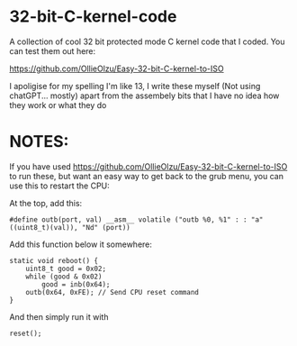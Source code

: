 # 32-bit-C-kernel-code
A collection of cool 32 bit protected mode C kernel code that I coded. You can test them out here:

https://github.com/OllieOlzu/Easy-32-bit-C-kernel-to-ISO

I apoligise for my spelling I'm like 13, I write these myself (Not using chatGPT... mostly) apart from the assembely bits that I have no idea how they work or what they do

# NOTES:

If you have used https://github.com/OllieOlzu/Easy-32-bit-C-kernel-to-ISO to run these, but want an easy way to get back to the grub menu, you can use this to restart the CPU:

At the top, add this:

    #define outb(port, val) __asm__ volatile ("outb %0, %1" : : "a" ((uint8_t)(val)), "Nd" (port))

Add this function below it somewhere:

    static void reboot() {
        uint8_t good = 0x02;
        while (good & 0x02)
            good = inb(0x64);
        outb(0x64, 0xFE); // Send CPU reset command
    }

And then simply run it with

    reset();
